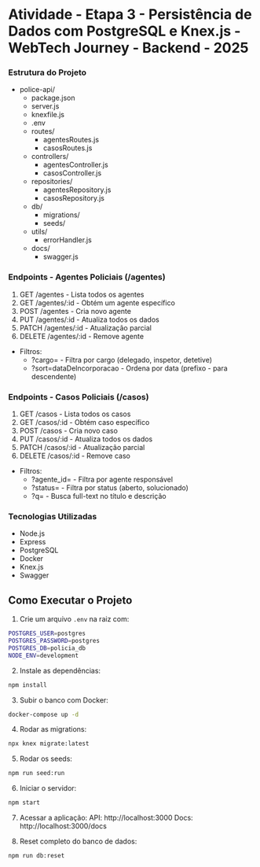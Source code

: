 # Atividade - Etapa 3 - Persistência de Dados com PostgreSQL e Knex.js - WebTech Journey - Backend - 2025

### Estrutura do Projeto
  - police-api/
    - package.json
    - server.js
    - knexfile.js
    - .env
    - routes/
      - agentesRoutes.js 
      - casosRoutes.js
    - controllers/
      - agentesController.js 
      - casosController.js
    - repositories/
      - agentesRepository.js
      - casosRepository.js
    - db/
      - migrations/
      - seeds/
    - utils/
      - errorHandler.js
    - docs/
      - swagger.js

### Endpoints - Agentes Policiais (/agentes)
1. GET    /agentes          - Lista todos os agentes
2. GET    /agentes/:id      - Obtém um agente específico
3. POST   /agentes          - Cria novo agente
4. PUT    /agentes/:id      - Atualiza todos os dados
5. PATCH  /agentes/:id      - Atualização parcial
6. DELETE /agentes/:id      - Remove agente

- Filtros:
  - ?cargo= - Filtra por cargo (delegado, inspetor, detetive)
  - ?sort=dataDeIncorporacao - Ordena por data (prefixo - para descendente)

### Endpoints - Casos Policiais (/casos)
1. GET    /casos            - Lista todos os casos
2. GET    /casos/:id        - Obtém caso específico
3. POST   /casos            - Cria novo caso
4. PUT    /casos/:id        - Atualiza todos os dados
5. PATCH  /casos/:id        - Atualização parcial
6. DELETE /casos/:id        - Remove caso

- Filtros:
  - ?agente_id= - Filtra por agente responsável
  - ?status= - Filtra por status (aberto, solucionado)
  - ?q= - Busca full-text no título e descrição

### Tecnologias Utilizadas
- Node.js  
- Express  
- PostgreSQL  
- Docker 
- Knex.js 
- Swagger

## Como Executar o Projeto
1. Crie um arquivo `.env` na raiz com:
```bash
POSTGRES_USER=postgres
POSTGRES_PASSWORD=postgres
POSTGRES_DB=policia_db
NODE_ENV=development
```

2. Instale as dependências:
```bash
npm install
```

3. Subir o banco com Docker:
```bash
docker-compose up -d
```

4. Rodar as migrations:
```bash
npx knex migrate:latest
```

5. Rodar os seeds:
```bash
npm run seed:run
```

6. Iniciar o servidor:
```bash
npm start
```

7. Acessar a aplicação:
API: http://localhost:3000
Docs: http://localhost:3000/docs

8.  Reset completo do banco de dados:
```bash
npm run db:reset
```